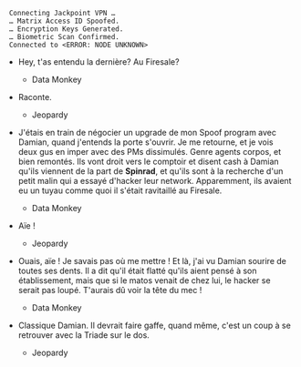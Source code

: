 ﻿     Connecting Jackpoint VPN …
     … Matrix Access ID Spoofed.
     … Encryption Keys Generated.
     … Biometric Scan Confirmed.
     Connected to <ERROR: NODE UNKNOWN>

* Hey, t'as entendu la dernière? Au Firesale?
    * Data Monkey

* Raconte.
    * Jeopardy

* J'étais en train de négocier un upgrade de mon Spoof program avec Damian, quand j'entends la porte s'ouvrir. Je me retourne, et je vois deux gus en imper avec des PMs dissimulés. Genre agents corpos, et bien remontés. Ils vont droit vers le comptoir et disent cash à Damian qu'ils viennent de la part de **Spinrad**, et qu'ils sont à la recherche d'un petit malin qui a essayé d'hacker leur network. Apparemment, ils avaient eu un tuyau comme quoi il s'était ravitaillé au Firesale.
    * Data Monkey

* Aïe ! 
    * Jeopardy

* Ouais, aïe ! Je savais pas où me mettre ! Et là, j'ai vu Damian sourire de toutes ses dents. Il a dit qu'il était flatté qu'ils aient pensé à son établissement, mais que si le matos venait de chez lui, le hacker se serait pas loupé. T'aurais dû voir la tête du mec !
    * Data Monkey

* Classique Damian. Il devrait faire gaffe, quand même, c'est un coup à se retrouver avec la Triade sur le dos.
    * Jeopardy
